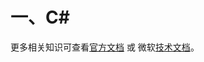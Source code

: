 # 一、C\#

更多相关知识可查看[官方文档](https://docs.microsoft.com/zh-cn/dotnet/csharp/) 或 微软[技术文档](https://docs.microsoft.com/zh-cn/)。

